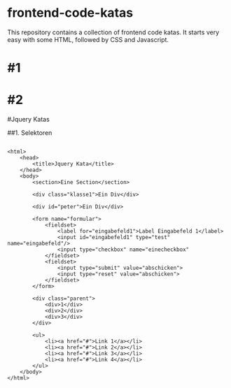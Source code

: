 # frontend-code-katas

This repository contains a collection of frontend code katas. It starts very easy with some HTML, followed by CSS and Javascript.

# #1

# #2

#Jquery Katas

##1. Selektoren

```

<html>
	<head>
		<title>Jquery Kata</title>
	</head>
	<body>
		<section>Eine Section</section>
		
		<div class="klasse1">Ein Div</div>
		
		<div id="peter">Ein Div</div>
		
		<form name="formular">
			<fieldset>
				<label for="eingabefeld1">Label Eingabefeld 1</label>
				<input id="eingabefeld1" type="test" name="eingabefeld"/>
				<input type="checkbox" name="einecheckbox"
			</fieldset>
			<fieldset>
				<input type="submit" value="abschicken">
				<input type="reset" value="abschicken">
			</fieldset>
		</form>
		
		<div class="parent">
			<div>1</div>
			<div>2</div>
			<div>3</div>
		</div>
		
		<ul>
			<li><a href="#">Link 1</a></li>
			<li><a href="#">Link 2</a></li>
			<li><a href="#">Link 3</a></li>
			<li><a href="#">Link 4</a></li>
		</ul>
	</body>
</html>

```